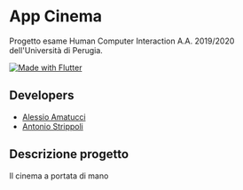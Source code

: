 # App Cinema

Progetto esame Human Computer Interaction A.A. 2019/2020 dell'Università di Perugia.

[![Made with Flutter](https://img.shields.io/badge/MADE%20WITH-FLUTTER-blue.svg?color=01579b&labelColor=29b6f6&logo=flutter&style=for-the-badge)](https://flutter.dev/)

## Developers

- [Alessio Amatucci](https://github.com/Alexius22)
- [Antonio Strippoli](https://github.com/CoffeeStraw)

## Descrizione progetto

Il cinema a portata di mano